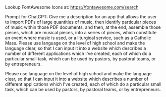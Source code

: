 Lookup FontAwesome Icons at:
https://fontawesome.com/search



Prompt for ChatGPT:
Give me a description for an app that allows the user to import PDFs of large quantities of music, then identify particular pieces of music within those PDF documents, and then, at the end, assemble those pieces, which are musical pieces, into a series of pieces, which constitute an event where music is used, or a liturgical service, such as a Catholic Mass. Please use language on the level of high school and make the language clear, so that I can input it into a website which describes a number of different applications which I've created, each of which do a particular small task, which can be used by pastors, by pastoral teams, or by entrepreneurs.


Please use language on the level of high school and make the language clear, so that I can input it into a website which describes a number of different applications which I've created, each of which do a particular small task, which can be used by pastors, by pastoral teams, or by entrepreneurs.
